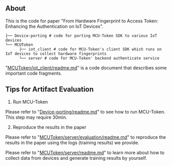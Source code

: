 ## About

This is the code for paper "From Hardware Fingerprint to Access Token: Enhancing the Authentication on IoT Devices".

```
├── Device-porting # code for porting MCU-Token SDK to various IoT devices
└── MCUToken
      ├── iot_client # code for MCU-Token's client SDK which runs on IoT devices to collect hardware fingerprints
      └── server # code for MCU-Token' backend authenticate service
```

"[MCUToken/iot_client/readme.md](MCUToken/iot_client/readme.md)" is a code document that describes some important code fragments.

## Tips for Artifact Evaluation  

1. Run MCU-Token  

Please refer to "[Device-porting/readme.md](Device-porting/readme.md)" to see how to run MCU-Token.  
This step may require 30min.  

2. Reproduce the results in the paper  

Please refer to "[MCUToken/server/evaluation/readme.md](MCUToken/server/evaluation/readme.md)" to reproduce the results in the paper using the logs (training results) we provide.

Please refer to "[MCUToken/server/readme.md](MCUToken/server/readme.md)" to learn more about how to collect data from devices and generate training results by yourself.
